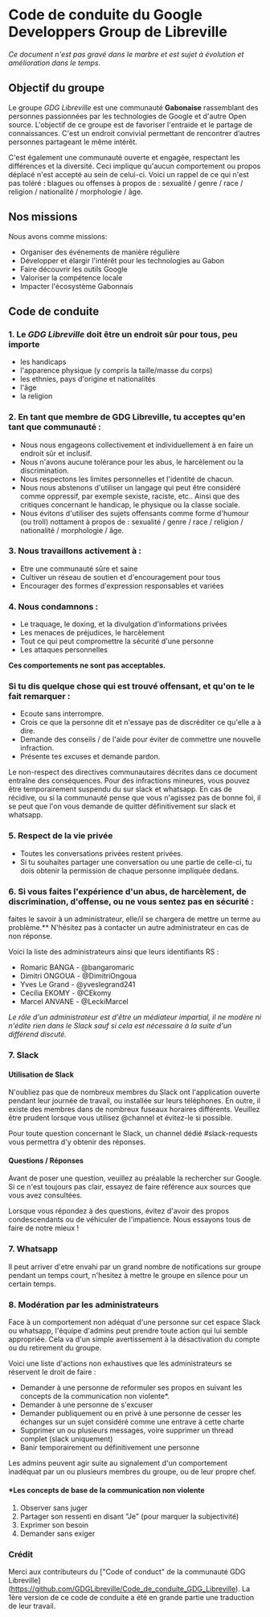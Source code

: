 # Code de conduite du Google Developpers Group de Libreville

*Ce document n'est pas gravé dans le marbre et est sujet à évolution et amélioration dans le temps.*

## Objectif du groupe 

Le groupe *GDG Libreville* est une communauté **Gabonaise** rassemblant des personnes passionnées par les technologies de Google et d'autre Open source. L'objectif de ce groupe est de favoriser l'entraide et le partage de connaissances. C'est un endroit convivial permettant de rencontrer d’autres personnes partageant le même intérêt.

C'est également une communauté ouverte et engagée, respectant les différences et la diversité. Ceci implique qu'aucun comportement ou propos déplacé n'est accepté au sein de celui-ci. 
Voici un rappel de ce qui n'est pas toléré : blagues ou offenses à propos de : sexualité / genre / race / religion / nationalité / morphologie / âge.

## Nos missions

Nous avons comme missions:
* Organiser des événements de manière régulière
* Développer et élargir l'intérêt pour les technologies au Gabon
* Faire découvrir les outils Google
* Valoriser la compétence locale
* Impacter l'écosystème Gabonnais

## Code de conduite

### 1. Le *GDG Libreville* doit être un endroit sûr pour tous, peu importe
* les handicaps
* l'apparence physique (y compris la taille/masse du corps)
* les ethnies, pays d'origine et nationalités
* l'âge
* la religion

### 2. En tant que membre de GDG Libreville, tu acceptes qu'en tant que communauté : 
* Nous nous engageons collectivement et individuellement à en faire un endroit sûr et inclusif. 
* Nous n'avons aucune tolérance pour les abus, le harcèlement ou la discrimination.
* Nous respectons les limites personnelles et l'identité de chacun.
* Nous nous abstenons d'utiliser un langage qui peut être considéré comme oppressif, par exemple sexiste, raciste,  etc.. Ainsi que des critiques concernant le handicap, le physique ou la classe sociale.
* Nous évitons d'utiliser des sujets offensants comme forme d'humour (ou troll) nottament à propos de : sexualité / genre / race / religion / nationalité / morphologie / âge.


### 3. Nous travaillons activement à :

* Etre une communauté sûre et saine
* Cultiver un réseau de soutien et d'encouragement pour tous
* Encourager des formes d'expression responsables et variées

### 4. Nous condamnons :

* Le traquage, le doxing, et la divulgation d'informations privées
* Les menaces de préjudices, le harcèlement
* Tout ce qui peut compromettre la sécurité d'une personne
* Les attaques personnelles

**Ces comportements ne sont pas acceptables.**

### Si tu dis quelque chose qui est trouvé offensant, et qu'on te le fait remarquer :

* Ecoute sans interrompre.
* Crois ce que la personne dit et n'essaye pas de discréditer ce qu'elle a à dire.
* Demande des conseils / de l'aide pour éviter de commettre une nouvelle infraction.
* Présente tes excuses et demande pardon.

Le non-respect des directives communautaires décrites dans ce document entraîne des conséquences. Pour des infractions mineures, vous pouvez être temporairement suspendu du sur slack et whatsapp. En cas de récidive, ou si la communauté pense que vous n'agissez pas de bonne foi, il se peut que l'on vous demande de quitter définitivement sur slack et whatsapp.

### 5. Respect de la vie privée

* Toutes les conversations privées restent privées.
* Si tu souhaites partager une conversation ou une partie de celle-ci, tu dois obtenir la permission de chaque personne impliquée dedans.

### 6. Si vous faites l'expérience d'un abus, de harcèlement, de discrimination, d'offense, ou ne vous sentez pas en sécurité :
faites le savoir à un administrateur, elle/il se chargera de mettre un terme au problème.**
N'hésitez pas à contacter un autre administrateur en cas de non réponse.

Voici la liste des administrateurs ainsi que leurs identifiants RS :

* Romaric BANGA - @bangaromaric
* Dimitri ONGOUA - @DimitriOngoua
* Yves Le Grand - @yveslegrand241
* Cecilia EKOMY - @CEkomy
* Marcel ANVANE - @LeckiMarcel

*Le rôle d'un administrateur est d'être un médiateur impartial, il ne modère ni n'édite rien dans le Slack sauf si cela est nécessaire à la suite d'un différend discuté.*

### 7. Slack

#### Utilisation de Slack

N'oubliez pas que de nombreux membres du Slack ont l'application ouverte pendant leur journée de travail, ou installée sur leurs téléphones. En outre, il existe des membres dans de nombreux fuseaux horaires différents. Veuillez être prudent lorsque vous utilisez @channel et évitez-le si possible.

Pour toute question concernant le Slack, un channel dédié #slack-requests vous permettra d'y obtenir des réponses.

#### Questions / Réponses

Avant de poser une question, veuillez au préalable la rechercher sur Google. Si ce n'est toujours pas clair, essayez de faire référence aux sources que vous avez consultées.

Lorsque vous répondez à des questions, évitez d'avoir des propos condescendants ou de véhiculer de l'impatience. Nous essayons tous de faire de notre mieux !

### 7. Whatsapp

Il peut arriver d'etre envahi par un grand nombre de notifications sur groupe pendant un temps court, n'hesitez à mettre le groupe en silence pour un certain temps.


### 8. Modération par les administrateurs

Face à un comportement non adéquat d'une personne sur cet espace Slack ou whatsapp, l'équipe d'admins peut prendre toute action qui lui semble appropriée.
Cela va d'un simple avertissement à la désactivation du compte ou du retirement du groupe.

Voici une liste d'actions non exhaustives que les administrateurs se réservent le droit de faire : 
* Demander à une personne de reformuler ses propos en suivant les concepts de la communication non violente*.
* Demander à une personne de s'excuser
* Demander publiquement ou en privé à une personne de cesser les échanges sur un sujet considéré comme une entrave à cette charte
* Supprimer un ou plusieurs messages, voire supprimer un thread complet (slack uniquement)
* Banir temporairement ou définitivement une personne

Les admins peuvent agir suite au signalement d'un comportement inadéquat par un ou plusieurs membres du groupe, ou de leur propre chef.

#### \*Les concepts de base de la communication non violente

1. Observer sans juger
2. Partager son ressenti en disant "Je" (pour marquer la subjectivité)
3. Exprimer son besoin
4. Demander sans exiger


### Crédit

Merci aux contributeurs du ["Code of conduct" de la communauté GDG Libreville] (https://github.com/GDGLibreville/Code_de_conduite_GDG_Libreville).
La 1ère version de ce code de conduite a été en grande partie une traduction de leur travail.
